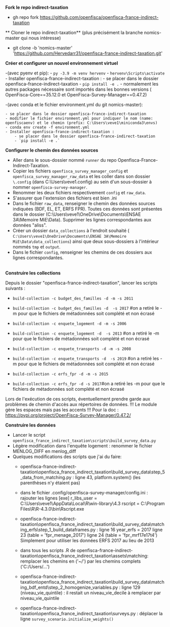 **Fork le repo indirect-taxation**

- gh repo fork https://github.com/openfisca/openfisca-france-indirect-taxation

** Cloner le repo indirect-taxation** (plus précisément la branche nomics-master qui nous intéresse)

- git clone -b 'nomics-master' 'https://github.com/Hervedarr31/openfisca-france-indirect-taxation.git' 

**Créer et configurer un nouvel environnement virtuel**

-(avec pyenv et pip): 
	- `py -3.9 -m venv hervenv` 
	- `hervenv\Scripts\activate`
	- Installer openfisca-france-indirect-taxation :
		- se placer dans le dossier openfisca-france-indirect-taxation
		- `pip install -e .` 
		- normalement les autres packages nécessaire sont importés dans les bonnes versions
 ( OpenFisca-Core==35.12.0 et OpenFisca-Survey-Manager==0.47.2)

-(avec conda et le fichier environment.yml du git nomics-master):

	- se placer dans le dossier openfisca-france-indirect-taxation
	- modifier le fichier environment.yml pour indiquer le nom (name: openfiscaenv) et le chemin (prefix: C:\Users\veve1\miniconda3\envs) 
	- conda env create -f environment.yml
	- Installer openfisca-france-indirect-taxation :
		- se placer dans le dossier openfisca-france-indirect-taxation
		- `pip install -e .` 


**Configurer le chemin des données sources**

   - Aller dans le sous-dossier nommé `runner` du repo Openfisca-France-Indirect-Taxation.
   - Copier les fichiers `openfisca_survey_manager_config` et `openfisca_survey_manager_raw_data` et les coller dans son dossier `\.config` (dans C:\Users\veve1\.config) au sein d'un sous-dossier à nommer `openfisca-survey-manager`. 
   - Renommer les deux fichiers respectivement `config` et `raw_data`.
   - S'assurer que l'extension des fichiers est bien .ini
   - Dans le fichier `raw_data`, renseigner le chemin des données sources indiquées (BDF, EL, ET, ERFS FPR). 
Toutes ces données sont présentes dans le dossier (C:\Users\veve1\OneDrive\Documents\ENSAE 3A\Memoire MiE\Data). Supprimer les lignes correspondantes aux données "aliss".
   - Créer un dossier `data_collections` à l'endroit souhaité ( `C:\Users\veve1\OneDrive\Documents\ENSAE 3A\Memoire MiE\Data\data_collections`) ainsi que deux sous-dossiers à l'intérieur nommés `tmp` et `output`.
   - Dans le fichier `config`, renseigner les chemins de ces dossiers aux lignes correspondantes.<br><br>


**Construire les collections**

Depuis le dossier "openfisca-france-indirect-taxation", lancer les scripts suivants :
- `build-collection -c budget_des_familles -d -m -s 2011`
- `build-collection -c budget_des_familles -d  -s 2017` #on a retiré le -m pour que le fichiers de métadonnées soit complété et non écrasé

- `build-collection -c enquete_logement -d -m -s 2006`
- `build-collection -c enquete_logement -d  -s 2013` #on a retiré le -m pour que le fichiers de métadonnées soit complété et non écrasé


- `build-collection -c enquete_transports -d -m -s 2008`
- `build-collection -c enquete_transports -d  -s 2019` #on a retiré les -m pour que le fichiers de métadonnées soit complété et non écrasé


- `build-collection -c erfs_fpr -d -m -s 2015`
- `build-collection -c erfs_fpr -d -s 2017`#on a retiré les -m pour que le fichiers de métadonnées soit complété et non écrasé

Lors de l'exécution de ces scripts, éventuellement prendre garde aux problèmes de chemin d'accès aux répertoires de données. 
!!! Le module gère les espaces mais pas les accents !!!
Pour la doc :  https://pypi.org/project/OpenFisca-Survey-Manager/0.47.2/

**Construire les données**
- Lancer le script `openfisca_france_indirect_taxation\scripts\build_survey_data.py`
- Légère modification dans l'enquête logement : renommer le fichier MENLOG_DIFF en menlog_diff
- Quelques modifications des scripts que j'ai du faire:
	- openfisca-france-indirect-taxation\openfisca_france_indirect_taxation\build_survey_data\step_5_data_from_matching.py : 
	 ligne 43, platform.system() (les parenthèses n'y étaient pas) 
	- dans le fichier .config/openfisca-survey-manager/config.ini :  
	rajouter les lignes
	[exe]
	r_libs_user = C:\Users\veve1\AppData\Local\R\win-library\4.3
	rscript = C:\Program Files\R\R-4.3.0\bin\Rscript.exe

	- openfisca-france-indirect-taxation\openfisca_france_indirect_taxation\build_survey_data\matching_erfs\step_1_build_dataframes.py :
	ligne 16 year_erfs = 2017
	ligne 23 (table = 'fpr_menage_2017') 
	ligne 24 (table = 'fpr_mrf17e17t4')
	Simplement pour utiliser les données ERFS 2017 au lieu de 2013

	- dans tous les scripts .R de openfisca-france-indirect-taxation\openfisca_france_indirect_taxation\assets\matching:
	remplacer les chemins en ('~/') par les chemins complets ('C:/Users/...')
	- openfisca-france-indirect-taxation\openfisca_france_indirect_taxation\build_survey_data\matching_bdf_entd\step_2_homogenize_variables.py :
	ligne 129 (niveau_vie_quintile) : il restait un niveau_vie_decile à remplacer par niveau_vie_quintile
	- openfisca-france-indirect-taxation\openfisca_france_indirect_taxation\surveys.py : 
	déplacer la ligne `survey_scenario.initialize_weights()`

